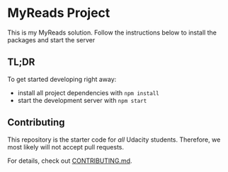 # MyReads Project

This is my MyReads solution. Follow the instructions below to install the packages and start the server

## TL;DR

To get started developing right away:

* install all project dependencies with `npm install`
* start the development server with `npm start`


## Contributing

This repository is the starter code for _all_ Udacity students. Therefore, we most likely will not accept pull requests.

For details, check out [CONTRIBUTING.md](CONTRIBUTING.md).
